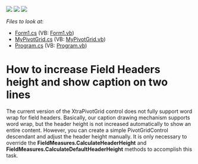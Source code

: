 <!-- default badges list -->
![](https://img.shields.io/endpoint?url=https://codecentral.devexpress.com/api/v1/VersionRange/128582217/12.2.5%2B)
[![](https://img.shields.io/badge/Open_in_DevExpress_Support_Center-FF7200?style=flat-square&logo=DevExpress&logoColor=white)](https://supportcenter.devexpress.com/ticket/details/E3526)
[![](https://img.shields.io/badge/📖_How_to_use_DevExpress_Examples-e9f6fc?style=flat-square)](https://docs.devexpress.com/GeneralInformation/403183)
<!-- default badges end -->
<!-- default file list -->
*Files to look at*:

* [Form1.cs](./CS/WindowsApplication53/Form1.cs) (VB: [Form1.vb](./VB/WindowsApplication53/Form1.vb))
* [MyPivotGrid.cs](./CS/WindowsApplication53/MyPivotGrid.cs) (VB: [MyPivotGrid.vb](./VB/WindowsApplication53/MyPivotGrid.vb))
* [Program.cs](./CS/WindowsApplication53/Program.cs) (VB: [Program.vb](./VB/WindowsApplication53/Program.vb))
<!-- default file list end -->
# How to increase Field Headers height and show caption on two lines


<p>The current version of the XtraPivotGrid control does not fully support word wrap for field headers. Basically, our caption drawing mechanism supports word wrap, but the header height is not increased automatically to show an entire content. However, you can create a simple PivotGridControl descendant and adjust the header height manually. It is only necessary to override the <strong>FieldMeasures.CalculateHeaderHeight</strong> and <strong>FieldMeasures.CalculateDefaultHeaderHeight</strong> methods to accomplish this task.</p>

<br/>


